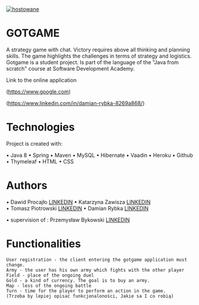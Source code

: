 <a href=https://zapodaj.net/578f1ba5eca78.jpg.html><img src=https://zapodaj.net/images/578f1ba5eca78.jpg alt=hostowane przez Zapodaj.net /></a>


# GOTGAME

A strategy game with chat. Victory requires above all thinking and planning skills. 
The game highlights the challenges in terms of strategy and logistics. Gotgame is a student project. 
Is part of the language of the "Java from scratch" course at Software Development Academy.

Link to the online application

   (https://www.google.com)
   
   (https://www.linkedin.com/in/damian-rybka-8269a868/)

# Technologies

 Project is created with:
    
  • Java 8
  •	Spring
  •	Maven
  •	MySQL
  •	Hibernate
  •	Vaadin
  •	Heroku
  •	Github
  •	Thymeleaf
  •	HTML
  •	CSS
    

# Authors

   •	Dawid Procajło            [LINKEDIN](https://www.linkedin.com/in/dawid-procaj%C5%82o-a76697168/)
   •	Katarzyna Zawisza         [LINKEDIN](https://www.linkedin.com/in/katarzyna-zawisza-18998bba/)  
   •	Tomasz Piotrowski         [LINKEDIN](https://www.linkedin.com/in/tomasz-piotrowski-088872156/)
   •  Damian Rybka              [LINKEDIN](https://www.linkedin.com/in/damian-rybka-8269a868/)
     
   •	supervision of : Przemysław Bykowski   [LINKEDIN](https://www.linkedin.com/in/przemyslaw-bykowski/)      


# Functionalities

    User registration - the client entering the gotgame application must change.
    Army - the user has his own army which fights with the other player
    Field - place of the ongoing duel
    Gold - a kind of currency. The goal is to buy an army.
    Map - less of the ongoing battle
    Turn - time for the player to perform an action in the game.
    (Trzeba by lepiej opisać funkcjonaloności, Jakie sa I co robią)



